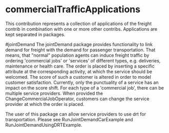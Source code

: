 
# commercialTrafficApplications
This contribution represents a collection of applications of the freight contrib in combination
with one or more other contribs.
Applications are kept separated in packages.

#jointDemand
The jointDemand package provides functionality to link demand for freight with the demand for passenger transportation.
That means, that "normal" population agents can induce freight traffic by ordering 'commercial jobs' or 'services' of different types,
e.g. deliveries, maintenance or health care.
The order is placed by inserting a specific attribute at the corresponding activity, at which the service should be welcomed.
The score of such a customer is altered in order to model customer satisfaction. 
Currently, only the punctuality of a service has an impact on the score shift.
For each type of a 'commercial job', there can be multiple service providers.
When provided the ChangeCommercialJobOperator, customers can change the service provider at which the order is placed.

The user of this package can allow service providers to use drt for transportation.
Please see RunJointDemandCarExample and RunJointDemandUsingDRTExample.



  
